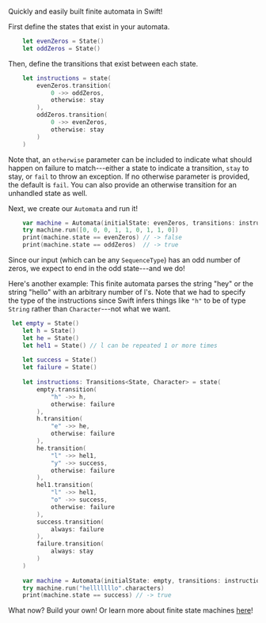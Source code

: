 Quickly and easily built finite automata in Swift!

First define the states that exist in your automata.
```swift
    let evenZeros = State()
    let oddZeros = State()
```

Then, define the transitions that exist between each state.
```swift
    let instructions = state(
        evenZeros.transition(
            0 ->> oddZeros,
            otherwise: stay
        ),
        oddZeros.transition(
            0 ->> evenZeros,
            otherwise: stay
        )
    )
```

Note that, an `otherwise` parameter can be included to indicate what should happen on failure to match---either a state to indicate a transition, `stay` to stay, or `fail` to throw an exception. If no otherwise parameter is provided, the default is `fail`. You can also provide an otherwise transition for an unhandled state as well.

Next, we create our `Automata` and run it!
```swift
    var machine = Automata(initialState: evenZeros, transitions: instructions)
    try machine.run([0, 0, 0, 1, 1, 0, 1, 1, 0])
    print(machine.state == evenZeros) // -> false
    print(machine.state == oddZeros)  // -> true
```

Since our input (which can be any `SequenceType`) has an odd number of zeros, we expect to end in the odd state---and we do!

Here's another example: This finite automata parses the string "hey" or the string "hello" with an arbitrary number of l's. Note that we had to specify the type of the instructions since Swift infers things like `"h"` to be of type `String` rather than `Character`---not what we want.

```swift
 let empty = State()
    let h = State()
    let he = State()
    let hel1 = State() // l can be repeated 1 or more times
    
    let success = State()
    let failure = State()
    
    let instructions: Transitions<State, Character> = state(
        empty.transition(
            "h" ->> h,
            otherwise: failure
        ),
        h.transition(
            "e" ->> he,
            otherwise: failure
        ),
        he.transition(
            "l" ->> hel1,
            "y" ->> success,
            otherwise: failure
        ),
        hel1.transition(
            "l" ->> hel1,
            "o" ->> success,
            otherwise: failure
        ),
        success.transition(
            always: failure
        ),
        failure.transition(
            always: stay
        )
    )
    
    var machine = Automata(initialState: empty, transitions: instructions)
    try machine.run("helllllllo".characters)
    print(machine.state == success) // -> true
```

What now? Build your own! Or learn more about finite state machines [here](https://en.wikipedia.org/wiki/Finite-state_machine)!
